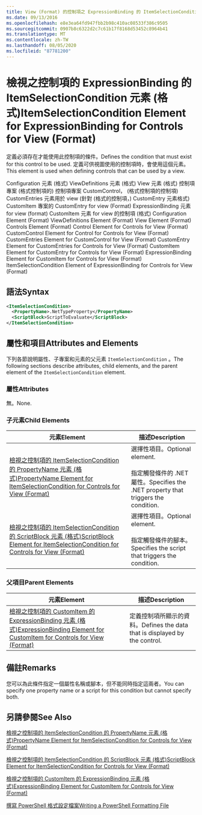 ```yaml
---
title: View (Format) 的控制項之 ExpressionBinding 的 ItemSelectionCondition 元素 |Microsoft Docs
ms.date: 09/13/2016
ms.openlocfilehash: e8e3ea64fd947fbb2b98c410ac08533f386c9505
ms.sourcegitcommit: 0907b8c6322d2c7c61b17f8168d53452c8964b41
ms.translationtype: MT
ms.contentlocale: zh-TW
ms.lasthandoff: 08/05/2020
ms.locfileid: "87781200"
---
```

# <a name="itemselectioncondition-element-for-expressionbinding-for-controls-for-view-format"></a><span data-ttu-id="4802d-102">檢視之控制項的 ExpressionBinding 的 ItemSelectionCondition 元素 (格式)</span><span class="sxs-lookup"><span data-stu-id="4802d-102">ItemSelectionCondition Element for ExpressionBinding for Controls for View (Format)</span></span>

<span data-ttu-id="4802d-103">定義必須存在才能使用此控制項的條件。</span><span class="sxs-lookup"><span data-stu-id="4802d-103">Defines the condition that must exist for this control to be used.</span></span> <span data-ttu-id="4802d-104">定義可供視圖使用的控制項時，會使用這個元素。</span><span class="sxs-lookup"><span data-stu-id="4802d-104">This element is used when defining controls that can be used by a view.</span></span>

<span data-ttu-id="4802d-105">Configuration 元素 (格式) ViewDefinitions 元素 (格式) View 元素 (格式) 控制項專案 (格式控制項的) 控制項專案 CustomControl， (格式控制項的控制項) CustomEntries 元素用於 view (針對 (格式的控制項，) CustomEntry 元素格式) CustomItem 專案的 CustomEntry for view (Format) ExpressionBinding 元素 for view (format) CustomItem 元素 for view 的控制項 (格式) </span><span class="sxs-lookup"><span data-stu-id="4802d-105">Configuration Element (Format) ViewDefinitions Element (Format) View Element (Format) Controls Element (Format) Control Element for Controls for View (Format) CustomControl Element for Control for Controls for View (Format) CustomEntries Element for CustomControl for View (Format) CustomEntry Element for CustomEntries for Controls for View (Format) CustomItem Element for CustomEntry for Controls for View (Format) ExpressionBinding Element for CustomItem for Controls for View (Format) ItemSelectionCondition Element of ExpressionBinding for Controls for View (Format)</span></span>

## <a name="syntax"></a><span data-ttu-id="4802d-106">語法</span><span class="sxs-lookup"><span data-stu-id="4802d-106">Syntax</span></span>

```xml
<ItemSelectionCondition>
  <PropertyName>.NetTypeProperty</PropertyName>
  <ScriptBlock>ScriptToEvaluate</ScriptBlock>
</ItemSelectionCondition>
```

## <a name="attributes-and-elements"></a><span data-ttu-id="4802d-107">屬性和項目</span><span class="sxs-lookup"><span data-stu-id="4802d-107">Attributes and Elements</span></span>

<span data-ttu-id="4802d-108">下列各節說明屬性、子專案和元素的父元素 `ItemSelectionCondition` 。</span><span class="sxs-lookup"><span data-stu-id="4802d-108">The following sections describe attributes, child elements, and the parent element of the `ItemSelectionCondition` element.</span></span>

### <a name="attributes"></a><span data-ttu-id="4802d-109">屬性</span><span class="sxs-lookup"><span data-stu-id="4802d-109">Attributes</span></span>

<span data-ttu-id="4802d-110">無。</span><span class="sxs-lookup"><span data-stu-id="4802d-110">None.</span></span>

### <a name="child-elements"></a><span data-ttu-id="4802d-111">子元素</span><span class="sxs-lookup"><span data-stu-id="4802d-111">Child Elements</span></span>

|<span data-ttu-id="4802d-112">元素</span><span class="sxs-lookup"><span data-stu-id="4802d-112">Element</span></span>|<span data-ttu-id="4802d-113">描述</span><span class="sxs-lookup"><span data-stu-id="4802d-113">Description</span></span>|
|-------------|-----------------|
|[<span data-ttu-id="4802d-114">檢視之控制項的 ItemSelectionCondition 的 PropertyName 元素 (格式)</span><span class="sxs-lookup"><span data-stu-id="4802d-114">PropertyName Element for ItemSelectionCondition for Controls for View (Format)</span></span>](./propertyname-element-for-itemselectioncondition-for-controls-for-view-format.md)|<span data-ttu-id="4802d-115">選擇性項目。</span><span class="sxs-lookup"><span data-stu-id="4802d-115">Optional element.</span></span><br /><br /> <span data-ttu-id="4802d-116">指定觸發條件的 .NET 屬性。</span><span class="sxs-lookup"><span data-stu-id="4802d-116">Specifies the .NET property that triggers the condition.</span></span>|
|[<span data-ttu-id="4802d-117">檢視之控制項的 ItemSelectionCondition 的 ScriptBlock 元素 (格式)</span><span class="sxs-lookup"><span data-stu-id="4802d-117">ScriptBlock Element for ItemSelectionCondition for Controls for View (Format)</span></span>](./scriptblock-element-for-itemselectioncondition-for-controls-for-view-format.md)|<span data-ttu-id="4802d-118">選擇性項目。</span><span class="sxs-lookup"><span data-stu-id="4802d-118">Optional element.</span></span><br /><br /> <span data-ttu-id="4802d-119">指定觸發條件的腳本。</span><span class="sxs-lookup"><span data-stu-id="4802d-119">Specifies the script that triggers the condition.</span></span>|

### <a name="parent-elements"></a><span data-ttu-id="4802d-120">父項目</span><span class="sxs-lookup"><span data-stu-id="4802d-120">Parent Elements</span></span>

|<span data-ttu-id="4802d-121">元素</span><span class="sxs-lookup"><span data-stu-id="4802d-121">Element</span></span>|<span data-ttu-id="4802d-122">描述</span><span class="sxs-lookup"><span data-stu-id="4802d-122">Description</span></span>|
|-------------|-----------------|
|[<span data-ttu-id="4802d-123">檢視之控制項的 CustomItem 的 ExpressionBinding 元素 (格式)</span><span class="sxs-lookup"><span data-stu-id="4802d-123">ExpressionBinding Element for CustomItem for Controls for View (Format)</span></span>](./expressionbinding-element-for-customitem-for-controls-for-view-format.md)|<span data-ttu-id="4802d-124">定義控制項所顯示的資料。</span><span class="sxs-lookup"><span data-stu-id="4802d-124">Defines the data that is displayed by the control.</span></span>|

## <a name="remarks"></a><span data-ttu-id="4802d-125">備註</span><span class="sxs-lookup"><span data-stu-id="4802d-125">Remarks</span></span>

<span data-ttu-id="4802d-126">您可以為此條件指定一個屬性名稱或腳本，但不能同時指定這兩者。</span><span class="sxs-lookup"><span data-stu-id="4802d-126">You can specify one property name or a script for this condition but cannot specify both.</span></span>

## <a name="see-also"></a><span data-ttu-id="4802d-127">另請參閱</span><span class="sxs-lookup"><span data-stu-id="4802d-127">See Also</span></span>

[<span data-ttu-id="4802d-128">檢視之控制項的 ItemSelectionCondition 的 PropertyName 元素 (格式)</span><span class="sxs-lookup"><span data-stu-id="4802d-128">PropertyName Element for ItemSelectionCondition for Controls for View (Format)</span></span>](./propertyname-element-for-itemselectioncondition-for-controls-for-view-format.md)

[<span data-ttu-id="4802d-129">檢視之控制項的 ItemSelectionCondition 的 ScriptBlock 元素 (格式)</span><span class="sxs-lookup"><span data-stu-id="4802d-129">ScriptBlock Element for ItemSelectionCondition for Controls for View (Format)</span></span>](./scriptblock-element-for-itemselectioncondition-for-controls-for-view-format.md)

[<span data-ttu-id="4802d-130">檢視之控制項的 CustomItem 的 ExpressionBinding 元素 (格式)</span><span class="sxs-lookup"><span data-stu-id="4802d-130">ExpressionBinding Element for CustomItem for Controls for View (Format)</span></span>](./expressionbinding-element-for-customitem-for-controls-for-view-format.md)

[<span data-ttu-id="4802d-131">撰寫 PowerShell 格式設定檔案</span><span class="sxs-lookup"><span data-stu-id="4802d-131">Writing a PowerShell Formatting File</span></span>](./writing-a-powershell-formatting-file.md)
